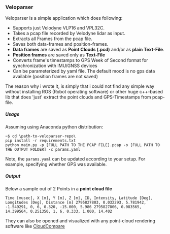### Veloparser

Veloparser is a simple application which does following:

- Supports just Velodyne VLP16 and VPL32C.
- Takes a pcap file recorded by Velodyne lidar as input.
- Extracts all Frames from the pcap file.
- Saves both data-frames and position-frames.
- **Data frames** are saved as **Point Clouds (.pcd)** and/or as **plain Text-File**.
- **Position frames** are saved only as **Text-File**
- Converts frame's timestamps to GPS Week of Second format for synchronization with IMU/GNSS devices
- Can be parameterized by yaml file. The default mood is no gps data available (position frames are not saved)

The reason why i wrote it, is simply that i could not find any simple way without installing ROS (Robot operating software)
or other huge c++-based lib that does 'just' extract the point clouds and GPS-Timestamps from pcap-file.

##### Usage

Assuming using Anaconda python distribution:

```
~$ cd \path-to-veloparser-repo\
pip install -r requirements.txt
python main.py -p [FULL PATH TO THE PCAP FILE].pcap -o [FULL PATH TO THE OUTPUT FOLDER] -c params.yaml
```

Note, the `params.yaml` can be updated according to your setup. For example, specifying whether GPS was available.

##### Output

Below a sample out of 2 Points in a **point cloud file**

`Time [musec], X [m], Y [m], Z [m], ID, Intensity, Latitude [Deg], Longitudes [Deg], Distance [m]
2795827803, 0.032293, 5.781942, -1.549291, 0, 6, 0.320, -15.000, 5.986
2795827806, 0.083565, 14.399564, 0.251350, 1, 6, 0.333, 1.000, 14.402`

They can also be opened and visualized with any point-cloud rendering software like [CloudCompare](https://www.danielgm.net/cc/)
